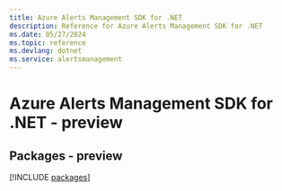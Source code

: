```yaml
---
title: Azure Alerts Management SDK for .NET
description: Reference for Azure Alerts Management SDK for .NET
ms.date: 05/27/2024
ms.topic: reference
ms.devlang: dotnet
ms.service: alertsmanagement
---
```

# Azure Alerts Management SDK for .NET - preview
## Packages - preview
[!INCLUDE [packages](alerts-management-index.md)]